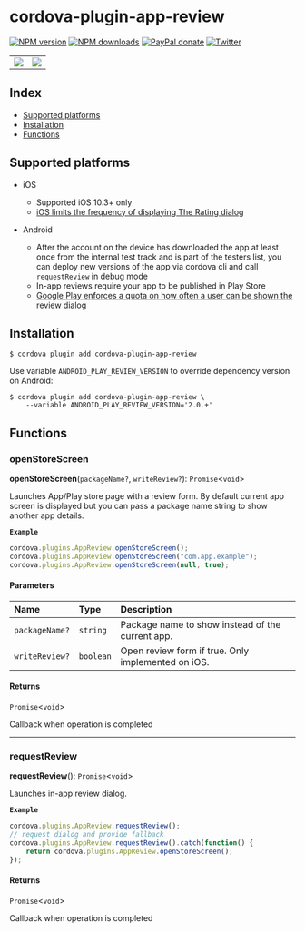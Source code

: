# cordova-plugin-app-review

[![NPM version][npm-version]][npm-url] [![NPM downloads][npm-downloads]][npm-url] [![PayPal donate](https://img.shields.io/badge/paypal-donate-ff69b4?logo=paypal)][donate-url] [![Twitter][twitter-follow]][twitter-url]

<table>
    <tr>
        <td><img src="https://developer.apple.com/design/human-interface-guidelines/ios/images/AppRating_2x.png"/></td>
        <td><img src="https://4.bp.blogspot.com/-MSM5VeZfLAU/Xym0OR_huqI/AAAAAAAAPaA/2u9CsMLiQoE4cx3fmQPf0coIH0TuTWiSwCLcBGAsYHQ/s1600/image2.jpg"/></td>
    </tr>
</table>

[npm-url]: https://www.npmjs.com/package/cordova-plugin-app-review
[npm-version]: https://img.shields.io/npm/v/cordova-plugin-app-review.svg
[npm-downloads]: https://img.shields.io/npm/dm/cordova-plugin-app-review.svg
[twitter-url]: https://twitter.com/chemerisuk
[twitter-follow]: https://img.shields.io/twitter/follow/chemerisuk.svg?style=social&label=Follow%20me
[donate-url]: https://www.paypal.com/cgi-bin/webscr?cmd=_s-xclick&hosted_button_id=Z9FRHXAYSQ8BL&source=url

## Index

<!-- MarkdownTOC levels="2" autolink="true" -->

- [Supported platforms](#supported-platforms)
- [Installation](#installation)
- [Functions](#functions)

<!-- /MarkdownTOC -->

## Supported platforms

* iOS
    - Supported iOS 10.3+ only
    - [iOS limits the frequency of displaying The Rating dialog](https://developer.apple.com/design/human-interface-guidelines/ios/system-capabilities/)

* Android
    - After the account on the device has downloaded the app at least once from the internal test track and is part of the testers list, you can deploy new versions of the app via cordova cli and call `requestReview` in debug mode
    - In-app reviews require your app to be published in Play Store
    - [Google Play enforces a quota on how often a user can be shown the review dialog](https://developer.android.com/guide/playcore/in-app-review#quotas)

## Installation

    $ cordova plugin add cordova-plugin-app-review

Use variable `ANDROID_PLAY_REVIEW_VERSION` to override dependency version on Android:

    $ cordova plugin add cordova-plugin-app-review \
        --variable ANDROID_PLAY_REVIEW_VERSION='2.0.+'

<!-- TypedocGenerated -->

## Functions

### openStoreScreen

**openStoreScreen**(`packageName?`, `writeReview?`): `Promise`<`void`\>

Launches App/Play store page with a review form. By default current app screen
is displayed but you can pass a package name string to show another app details.

**`Example`**

```ts
cordova.plugins.AppReview.openStoreScreen();
cordova.plugins.AppReview.openStoreScreen("com.app.example");
cordova.plugins.AppReview.openStoreScreen(null, true);
```

#### Parameters

| Name | Type | Description |
| :------ | :------ | :------ |
| `packageName?` | `string` | Package name to show instead of the current app. |
| `writeReview?` | `boolean` | Open review form if true. Only implemented on iOS. |

#### Returns

`Promise`<`void`\>

Callback when operation is completed

___

### requestReview

**requestReview**(): `Promise`<`void`\>

Launches in-app review dialog.

**`Example`**

```ts
cordova.plugins.AppReview.requestReview();
// request dialog and provide fallback
cordova.plugins.AppReview.requestReview().catch(function() {
    return cordova.plugins.AppReview.openStoreScreen();
});
```

#### Returns

`Promise`<`void`\>

Callback when operation is completed
